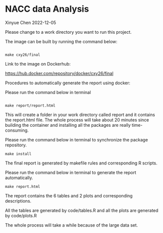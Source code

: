 NACC data Analysis
================
Xinyue Chen
2022-12-05

Please change to a work directory you want to run this project.

The image can be built by running the command below:

``` terminal

make cxy26/final
```

Link to the image on Dockerhub:

<https://hub.docker.com/repository/docker/cxy26/final>

Procedures to automatically generate the report using docker:

Please run the command below in terminal

``` terminal

make report/report.html
```

This will create a folder in your work directory called report and it
contains the report.html file. The whole process will take about 20
minutes since building the container and installing all the packages are
really time-consuming.

Please run the command below in terminal to synchronize the package
repository.

``` terminal
make install
```

The final report is generated by makefile rules and corresponding R
scripts.

Please run the command below in terminal to generate the report
automatically.

``` terminal
make report.html
```

The report contains the 6 tables and 2 plots and corresponding
descriptions.

All the tables are generated by code/tables.R and all the plots are
generated by code/plots.R

The whole process will take a while because of the large data set.
